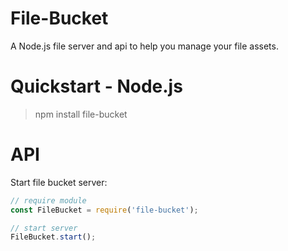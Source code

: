 # File-Bucket

A Node.js file server and api to help you manage your file assets.

# Quickstart - Node.js

> npm install file-bucket

# API

Start file bucket server:

```js
// require module
const FileBucket = require('file-bucket');

// start server
FileBucket.start();
```
